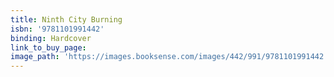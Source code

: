 ```yaml
---
title: Ninth City Burning
isbn: '9781101991442'
binding: Hardcover
link_to_buy_page:
image_path: 'https://images.booksense.com/images/442/991/9781101991442.jpg'
---
```



